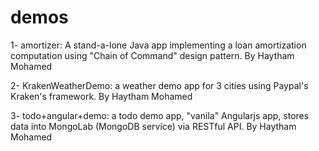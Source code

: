 demos
=====

1- amortizer: A stand-a-lone Java app implementing a loan amortization computation using "Chain of Command" design pattern. By Haytham Mohamed

2- KrakenWeatherDemo: a weather demo app for 3 cities using Paypal's Kraken's framework. By Haytham Mohamed

3- todo+angular+demo: a todo demo app, "vanila" Angularjs app, stores data into MongoLab (MongoDB service) via RESTful API. By Haytham Mohamed

